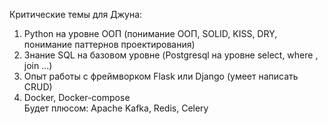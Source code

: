 Критические темы для Джуна:  
1. Python на уровне ООП (понимание ООП, SOLID, KISS, DRY, понимание паттернов проектирования)  
2. Знание SQL на базовом уровне (Postgresql на уровне select, where , join ...)  
3. Опыт работы с фреймворком Flask или Django (умеет написать CRUD)  
4. Docker, Docker-compose  
Будет плюсом: Apache Kafka, Redis, Celery